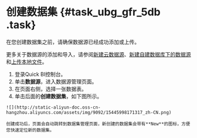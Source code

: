 # 创建数据集 {#task_ubg_gfr_5db .task}

在您创建数据集之前，请确保数据源已经成功添加或上传。

更多关于数据源的添加和导入，请参阅[新建云数据源](intl.zh-CN/用户指南/数据建模/管理数据源/新建云数据源.md#)、[新建自建数据库下的数据源](intl.zh-CN/用户指南/数据建模/管理数据源/新建自建数据库下的数据源.md#)和[上传本地文件](intl.zh-CN/用户指南/数据建模/管理数据源/上传本地文件.md#)。

1.   登录Quick BI控制台。 
2.   单击**数据源**，进入数据源管理页面。 
3.   在页面右侧，选择一张数据表。 
4.   单击后面的**创建数据集**，如下图所示。 

    ![](http://static-aliyun-doc.oss-cn-hangzhou.aliyuncs.com/assets/img/9092/15445998171317_zh-CN.png)

    创建成功后，页面会自动跳转到数据集管理页面，新创建的数据集会带有**New**的图标，方便您快速定位新的数据集。


